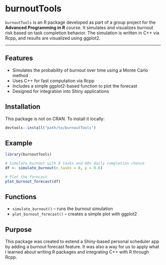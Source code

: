 # burnoutTools

`burnoutTools` is an R package developed as part of a group project for the **Advanced Programming in R** course. It simulates and visualizes burnout risk based on task completion behavior. The simulation is written in C++ via Rcpp, and results are visualized using ggplot2.

---

## Features

* Simulates the probability of burnout over time using a Monte Carlo method
* Uses C++ for fast computation via Rcpp
* Includes a simple ggplot2-based function to plot the forecast
* Designed for integration into Shiny applications

## Installation

This package is not on CRAN. To install it locally:

```r
devtools::install("path/to/burnoutTools")
```

## Example

```r
library(burnoutTools)

# Simulate burnout with 8 tasks and 60% daily completion chance
df <- simulate_burnout(n_tasks = 8, p = 0.6)

# Plot the forecast
plot_burnout_forecast(df)
```

## Functions

* `simulate_burnout()` – runs the burnout simulation
* `plot_burnout_forecast()` – creates a simple plot with ggplot2

## Purpose

This package was created to extend a Shiny-based personal scheduler app by adding a burnout forecast feature. It was also a way for us to apply what I learned about writing R packages and integrating C++ with R through Rcpp.

